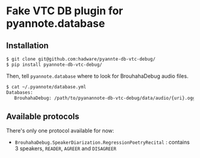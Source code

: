 # Fake VTC DB plugin for pyannote.database

## Installation

```bash
$ git clone git@github.com:hadware/pyannte-db-vtc-debug/
$ pip install pyannote-db-vtc-debug/
```

Then, tell `pyannote.database` where to look for BrouhahaDebug audio files.

```bash
$ cat ~/.pyannote/database.yml
Databases:
   BrouhahaDebug: /path/to/pyanannote-db-vtc-debug/data/audio/{uri}.ogg
```

## Available protocols

There's only one protocol available for now:
- `BrouhahaDebug.SpeakerDiarization.RegressionPoetryRecital` : contains 3 speakers, `READER`, `AGREER` and `DISAGREER`